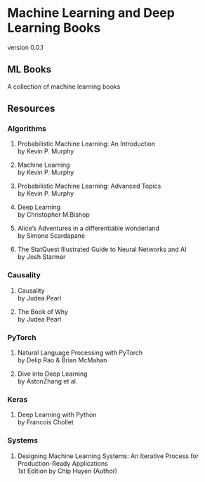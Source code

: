 # Machine Learning and Deep Learning Books


version 0.0.1

## ML Books

A collection of machine learning books


## Resources 

### Algorithms

1. Probabilistic Machine Learning: An Introduction  
   by Kevin P. Murphy

2. Machine Learning  
   by Kevin P. Murphy

3. Probabilistic Machine Learning: Advanced Topics  
   by Kevin P. Murphy


4. Deep Learning  
   by Christopher M.Bishop
   
5. Alice’s Adventures in a differentiable wonderland  
   by Simone Scardapane

6. The StatQuest Illustrated Guide to Neural Networks and AI  
   by Josh Starmer

### Causality  
1. Causality  
   by Judea Pearl

2. The Book of Why  
   by Judea Pearl
   

### PyTorch

1. Natural Language Processing with PyTorch  
   by Delip Rao & Brian McMahan

2. Dive into Deep Learning  
   by AstonZhang et al.

### Keras
1. Deep Learning with Python  
   by Francois Chollet

### Systems

1. Designing Machine Learning Systems: An Iterative Process for Production-Ready Applications  
   1st Edition
   by Chip Huyen (Author)





